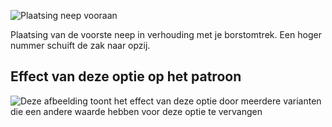 ![Plaatsing neep vooraan](frontdartplacement.svg)

Plaatsing van de voorste neep in verhouding met je borstomtrek. Een hoger nummer schuift de zak naar opzij.

## Effect van deze optie op het patroon

![Deze afbeelding toont het effect van deze optie door meerdere varianten die een andere waarde hebben voor deze optie te vervangen](jaeger_frontdartplacement_sample.svg "Effect van deze optie op het patroon")
